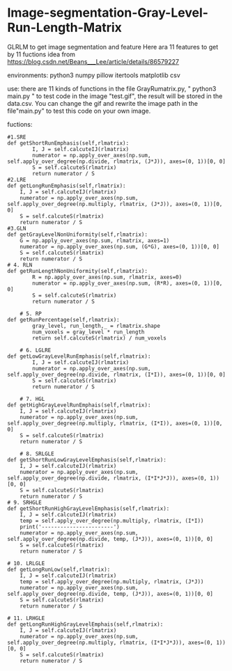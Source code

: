 # Image-segmentation-Gray-Level-Run-Length-Matrix
GLRLM to get image segmentation and feature
Here ara 11 features to get by 11 fuctions
idea from https://blog.csdn.net/Beans___Lee/article/details/86579227

environments: python3
              numpy
              pillow
              itertools
              matplotlib
              csv
      
      
use:
      there are 11 kinds of functions in the file GrayRumatrix.py,
      " python3 main.py " to test code in the image "test.gif",
      the result will be stored in the data.csv.
      You can change the gif and rewrite the image path in the file"main.py"
      to test this code on your own image.


fuctions:

    #1.SRE
    def getShortRunEmphasis(self,rlmatrix):
            I, J = self.calcuteIJ(rlmatrix)
            numerator = np.apply_over_axes(np.sum, self.apply_over_degree(np.divide, rlmatrix, (J*J)), axes=(0, 1))[0, 0]
            S = self.calcuteS(rlmatrix)
            return numerator / S
    #2.LRE
    def getLongRunEmphasis(self,rlmatrix):
        I, J = self.calcuteIJ(rlmatrix)
        numerator = np.apply_over_axes(np.sum, self.apply_over_degree(np.multiply, rlmatrix, (J*J)), axes=(0, 1))[0, 0]
        S = self.calcuteS(rlmatrix)
        return numerator / S
    #3.GLN
    def getGrayLevelNonUniformity(self,rlmatrix):
        G = np.apply_over_axes(np.sum, rlmatrix, axes=1)
        numerator = np.apply_over_axes(np.sum, (G*G), axes=(0, 1))[0, 0]
        S = self.calcuteS(rlmatrix)
        return numerator / S
    # 4. RLN
    def getRunLengthNonUniformity(self,rlmatrix):
            R = np.apply_over_axes(np.sum, rlmatrix, axes=0)
            numerator = np.apply_over_axes(np.sum, (R*R), axes=(0, 1))[0, 0]
            S = self.calcuteS(rlmatrix)
            return numerator / S

        # 5. RP
    def getRunPercentage(self,rlmatrix):
            gray_level, run_length,_ = rlmatrix.shape
            num_voxels = gray_level * run_length
            return self.calcuteS(rlmatrix) / num_voxels

        # 6. LGLRE
    def getLowGrayLevelRunEmphasis(self,rlmatrix):
            I, J = self.calcuteIJ(rlmatrix)
            numerator = np.apply_over_axes(np.sum, self.apply_over_degree(np.divide, rlmatrix, (I*I)), axes=(0, 1))[0, 0]
            S = self.calcuteS(rlmatrix)
            return numerator / S

        # 7. HGL   
    def getHighGrayLevelRunEmphais(self,rlmatrix):
        I, J = self.calcuteIJ(rlmatrix)
        numerator = np.apply_over_axes(np.sum, self.apply_over_degree(np.multiply, rlmatrix, (I*I)), axes=(0, 1))[0, 0]
        S = self.calcuteS(rlmatrix)
        return numerator / S

        # 8. SRLGLE
    def getShortRunLowGrayLevelEmphasis(self,rlmatrix):
        I, J = self.calcuteIJ(rlmatrix)
        numerator = np.apply_over_axes(np.sum, self.apply_over_degree(np.divide, rlmatrix, (I*I*J*J)), axes=(0, 1))[0, 0]
        S = self.calcuteS(rlmatrix)
        return numerator / S
    # 9. SRHGLE
    def getShortRunHighGrayLevelEmphasis(self,rlmatrix):
        I, J = self.calcuteIJ(rlmatrix)
        temp = self.apply_over_degree(np.multiply, rlmatrix, (I*I))
        print('-----------------------')
        numerator = np.apply_over_axes(np.sum, self.apply_over_degree(np.divide, temp, (J*J)), axes=(0, 1))[0, 0]
        S = self.calcuteS(rlmatrix)
        return numerator / S
 
    # 10. LRLGLE
    def getLongRunLow(self,rlmatrix):
        I, J = self.calcuteIJ(rlmatrix)
        temp = self.apply_over_degree(np.multiply, rlmatrix, (J*J))
        numerator = np.apply_over_axes(np.sum, self.apply_over_degree(np.divide, temp, (J*J)), axes=(0, 1))[0, 0]
        S = self.calcuteS(rlmatrix)
        return numerator / S
 
    # 11. LRHGLE
    def getLongRunHighGrayLevelEmphais(self,rlmatrix):
        I, J = self.calcuteIJ(rlmatrix)
        numerator = np.apply_over_axes(np.sum, self.apply_over_degree(np.multiply, rlmatrix, (I*I*J*J)), axes=(0, 1))[0, 0]
        S = self.calcuteS(rlmatrix)
        return numerator / S
            
         
